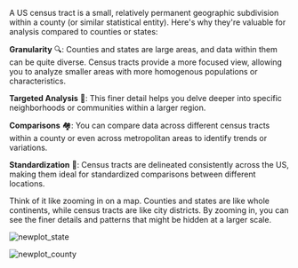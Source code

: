 A US census tract is a small, relatively permanent geographic subdivision within a county (or similar statistical entity). Here's why they're valuable for analysis compared to counties or states:

**Granularity** 🔍: Counties and states are large areas, and data within them can be quite diverse. Census tracts provide a more focused view, allowing you to analyze smaller areas with more homogenous populations or characteristics.

**Targeted Analysis** 🎯: This finer detail helps you delve deeper into specific neighborhoods or communities within a larger region.

**Comparisons** 🏘️: You can compare data across different census tracts within a county or even across metropolitan areas to identify trends or variations.

**Standardization** 🧐: Census tracts are delineated consistently across the US, making them ideal for standardized comparisons between different locations.

Think of it like zooming in on a map. Counties and states are like whole continents, while census tracts are like city districts. By zooming in, you can see the finer details and patterns that might be hidden at a larger scale.

![newplot_state](https://github.com/KJZou56/us_census_median_household_income_visualized_by_tract/assets/150881506/dd834789-1770-4222-bc35-fc2e1fcf168d)

![newplot_county](https://github.com/KJZou56/us_census_median_household_income_visualized_by_tract/assets/150881506/f77257ab-0f26-442e-b881-c3c07a49a91f)
